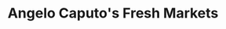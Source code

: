 ---
title: "Angelo Caputo's Fresh Markets"
url: /hanover-park/angelo-caputos-fresh-markets/
shop: Supermarkt
---